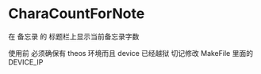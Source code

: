 # CharaCountForNote
在 备忘录 的 标题栏上显示当前备忘录字数

使用前 必须确保有 theos 环境而且 device 已经越狱
切记修改 MakeFile 里面的 DEVICE_IP

